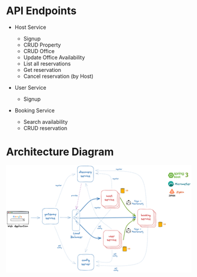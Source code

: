 # API Endpoints

* Host Service
    * Signup
    * CRUD Property
    * CRUD Office
    * Update Office Availability
    * List all reservations
    * Get reservation
    * Cancel reservation (by Host)

* User Service
    * Signup

* Booking Service
    * Search availability
    * CRUD reservation

# Architecture Diagram

![Architecture](architecture.png)